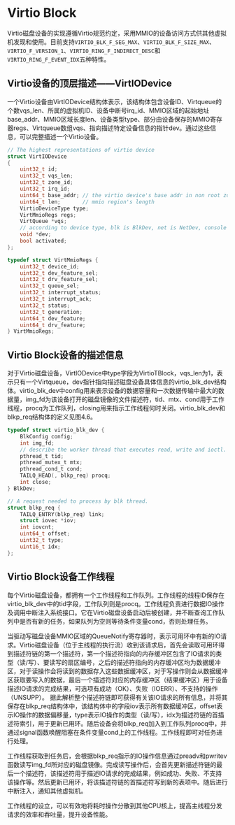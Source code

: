 # Virtio Block

Virtio磁盘设备的实现遵循Virtio规范约定，采用MMIO的设备访问方式供其他虚拟机发现和使用。目前支持`VIRTIO_BLK_F_SEG_MAX`、`VIRTIO_BLK_F_SIZE_MAX`、`VIRTIO_F_VERSION_1`、`VIRTIO_RING_F_INDIRECT_DESC`和`VIRTIO_RING_F_EVENT_IDX`五种特性。

## Virtio设备的顶层描述——VirtIODevice

一个Virtio设备由VirtIODevice结构体表示，该结构体包含设备ID、Virtqueue的个数vqs_len、所属的虚拟机ID、设备中断号irq_id、MMIO区域的起始地址base_addr、MMIO区域长度len、设备类型type、部分由设备保存的MMIO寄存器regs、Virtqueue数组vqs、指向描述特定设备信息的指针dev。通过这些信息，可以完整描述一个Virtio设备。

```c
// The highest representations of virtio device
struct VirtIODevice
{
    uint32_t id;
    uint32_t vqs_len;
    uint32_t zone_id;
    uint32_t irq_id;
    uint64_t base_addr; // the virtio device's base addr in non root zone's memory
    uint64_t len;       // mmio region's length
    VirtioDeviceType type;
    VirtMmioRegs regs;
    VirtQueue *vqs;
    // according to device type, blk is BlkDev, net is NetDev, console is ConsoleDev.
    void *dev;          
    bool activated;
};

typedef struct VirtMmioRegs {
    uint32_t device_id;
    uint32_t dev_feature_sel;
    uint32_t drv_feature_sel;
    uint32_t queue_sel;
    uint32_t interrupt_status;
    uint32_t interrupt_ack;
    uint32_t status;
    uint32_t generation;
    uint64_t dev_feature;
    uint64_t drv_feature;
} VirtMmioRegs;
```

## Virtio Block设备的描述信息

对于Virtio磁盘设备，VirtIODevice中type字段为VirtioTBlock，vqs_len为1，表示只有一个Virtqueue，dev指针指向描述磁盘设备具体信息的virtio_blk_dev结构体。virtio_blk_dev中config用来表示设备的数据容量和一次数据传输中最大的数据量，img_fd为该设备打开的磁盘镜像的文件描述符，tid、mtx、cond用于工作线程，procq为工作队列，closing用来指示工作线程何时关闭。virtio_blk_dev和blkp_req结构体的定义见图4.6。

```c
typedef struct virtio_blk_dev {
    BlkConfig config;
    int img_fd;
	// describe the worker thread that executes read, write and ioctl.
	pthread_t tid;
	pthread_mutex_t mtx;
	pthread_cond_t cond;
	TAILQ_HEAD(, blkp_req) procq;
	int close;
} BlkDev;

// A request needed to process by blk thread.
struct blkp_req {
	TAILQ_ENTRY(blkp_req) link;
    struct iovec *iov;
	int iovcnt;
	uint64_t offset;
	uint32_t type;
	uint16_t idx;
};
```

## Virtio Block设备工作线程

每个Virtio磁盘设备，都拥有一个工作线程和工作队列。工作线程的线程ID保存在virtio_blk_dev中的tid字段，工作队列则是procq。工作线程负责进行数据IO操作及调用中断注入系统接口。它在Virtio磁盘设备启动后被创建，并不断查询工作队列中是否有新的任务，如果队列为空则等待条件变量cond，否则处理任务。

当驱动写磁盘设备MMIO区域的QueueNotify寄存器时，表示可用环中有新的IO请求。Virtio磁盘设备（位于主线程的执行流）收到该请求后，首先会读取可用环得到描述符链的第一个描述符，第一个描述符指向的内存缓冲区包含了IO请求的类型（读/写）、要读写的扇区编号，之后的描述符指向的内存缓冲区均为数据缓冲区，对于读操作会将读到的数据存入这些数据缓冲区，对于写操作则会从数据缓冲区获取要写入的数据，最后一个描述符对应的内存缓冲区（结果缓冲区）用于设备描述IO请求的完成结果，可选项有成功（OK）、失败（IOERR）、不支持的操作（UNSUPP）。 据此解析整个描述符链即可获得有关该IO请求的所有信息，并将其保存在blkp_req结构体中，该结构体中的字段iov表示所有数据缓冲区，offset表示IO操作的数据偏移量，type表示IO操作的类型（读/写），idx为描述符链的首描述符索引，用于更新已用环。随后设备会将blkp_req加入到工作队列procq中，并通过signal函数唤醒阻塞在条件变量cond上的工作线程。工作线程即可对任务进行处理。

工作线程获取到任务后，会根据blkp_req指示的IO操作信息通过preadv和pwritev函数读写img_fd所对应的磁盘镜像。完成读写操作后，会首先更新描述符链的最后一个描述符，该描述符用于描述IO请求的完成结果，例如成功、失败、不支持该操作等。然后更新已用环，将该描述符链的首描述符写到新的表项中。随后进行中断注入，通知其他虚拟机。

工作线程的设立，可以有效地将耗时操作分散到其他CPU核上，提高主线程分发请求的效率和吞吐量，提升设备性能。